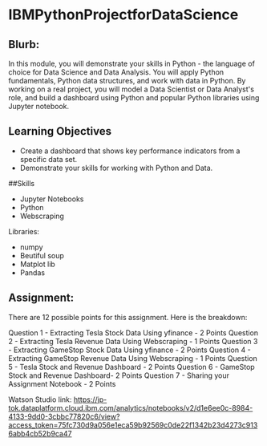 # IBMPythonProjectforDataScience
## Blurb:
In this module, you will demonstrate your skills in Python - the language of choice for Data Science and Data Analysis. You will apply Python fundamentals, Python data structures, and work with data in Python. By working on a real project, you will model a Data Scientist or Data Analyst's role, and build a dashboard using Python and popular Python libraries using Jupyter notebook.

## Learning Objectives 
* Create a dashboard that shows key performance indicators from a specific data set.
* Demonstrate your skills for working with Python and Data.

##Skills
* Jupyter Notebooks
* Python
* Webscraping 

Libraries:
* numpy
* Beutiful soup
* Matplot lib
* Pandas

## Assignment:
There are 12 possible points for this assignment. Here is the breakdown:

Question 1 - Extracting Tesla Stock Data Using yfinance - 2 Points
Question 2 - Extracting Tesla Revenue Data Using Webscraping - 1 Points
Question 3 - Extracting GameStop Stock Data Using yfinance - 2 Points
Question 4 - Extracting GameStop Revenue Data Using Webscraping - 1 Points
Question 5 - Tesla Stock and Revenue Dashboard - 2 Points
Question 6 - GameStop Stock and Revenue Dashboard- 2 Points
Question 7 - Sharing your Assignment Notebook - 2 Points

Watson Studio link:
https://jp-tok.dataplatform.cloud.ibm.com/analytics/notebooks/v2/d1e6ee0c-8984-4133-9dd0-3cbbc77820c6/view?access_token=75fc730d9a056e1eca59b92569c0de22f1342b23d4273c9136abb4cb52b9ca47
